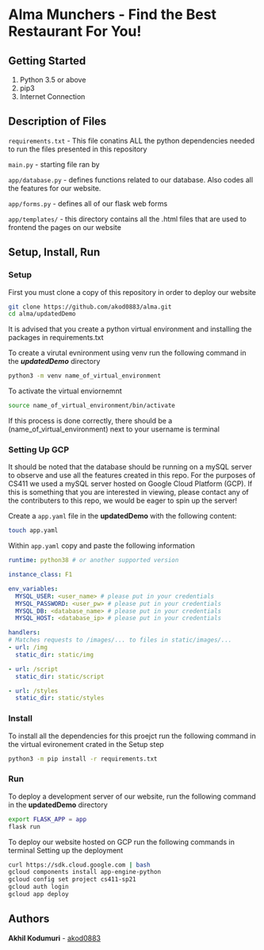 # Alma Munchers - Find the Best Restaurant For You!

## Getting Started

1. Python 3.5 or above
2. pip3
3. Internet Connection

## Description of Files 

`requirements.txt` - This file conatins ALL the python dependencies needed to run the files presented in this repository

`main.py` - starting file ran by 

`app/database.py` - defines functions related to our database. Also codes all the features for our website.

`app/forms.py` - defines all of our flask web forms  

`app/templates/` - this directory contains all the .html files that are used to frontend the pages on our website



## Setup, Install, Run

### Setup

First you must clone a copy of this repository in order to deploy our website
```bash
git clone https://github.com/akod0883/alma.git
cd alma/updatedDemo
```
It is advised that you create a python virtual environment and installing the packages in requirements.txt 


To create a virutal evnironment using venv run the following command in the ***updatedDemo*** directory
```bash
python3 -m venv name_of_virtual_environment
```

To activate the virtual enviornemnt

```bash
source name_of_virtual_environment/bin/activate
```

If this process is done correctly, there should be a (name_of_virtual_environment) next to your username is terminal


### Setting Up GCP
It should be noted that the database should be running on a mySQL server to observe and use all the features created in this repo. For the purposes of CS411 we used a mySQL server hosted on Google Cloud Platform (GCP). If this is something that you are interested in viewing, please contact any of the contributers to this repo, we would be eager to spin up the server!

Create a `app.yaml` file in the **updatedDemo** with the following content:
```bash
touch app.yaml
```

Within `app.yaml` copy and paste the following information
```yaml
runtime: python38 # or another supported version

instance_class: F1

env_variables:
  MYSQL_USER: <user_name> # please put in your credentials
  MYSQL_PASSWORD: <user_pw> # please put in your credentials
  MYSQL_DB: <database_name> # please put in your credentials
  MYSQL_HOST: <database_ip> # please put in your credentials

handlers:
# Matches requests to /images/... to files in static/images/...
- url: /img
  static_dir: static/img

- url: /script
  static_dir: static/script

- url: /styles
  static_dir: static/styles
```

### Install 

To install all the dependencies for this proejct run the following command in the virtual evironement crated in the Setup step

```bash
python3 -m pip install -r requirements.txt
```

### Run 

To deploy a development server of our website, run the following command in the **updatedDemo** directory

```bash
export FLASK_APP = app
flask run
```

To deploy our website hosted on GCP run the following commands in terminal
Setting up the deployment
```bash
curl https://sdk.cloud.google.com | bash
gcloud components install app-engine-python
gcloud config set project cs411-sp21
gcloud auth login
gcloud app deploy
```


## Authors
**Akhil Kodumuri** - [akod0883](https://github.com/akod0883) 


